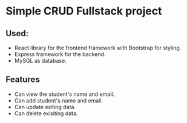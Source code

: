 # Simple CRUD Fullstack project
## Used:
- React library for the frontend framework with Bootstrap for styling.
- Express framework for the backend.
- MySQL as database.

## Features
- Can view the student's name and email.
- Can add student's name and email.
- Can update exiting data.
- Can delete exisiting data.
